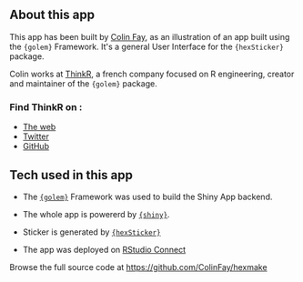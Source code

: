 ## About this app

This app has been built by [Colin Fay](https://twitter.com/_ColinFay), as an illustration of an app built using the `{golem}` Framework. It's a general User Interface for the `{hexSticker}` package.

Colin works at [ThinkR](https://rtask.thinkr.fr), a french company focused on R engineering, creator and maintainer of the `{golem}` package.

### Find ThinkR on :

+ [The web](https://rtask.thinkr.fr)
+ [Twitter](https://twitter.com/ThinkR_FR)
+ [GitHub](https://github.com/ThinkR-open)

## Tech used in this app 

+ The [`{golem}`](https://github.com/ThinkR-open/golem) Framework was used to build the Shiny App backend. 

+ The whole app is powererd by [`{shiny}`](https://github.com/rstudio/shiny).

+ Sticker is generated by [`{hexSticker}`](https://github.com/GuangchuangYu/hexSticker)

+ The app was deployed on [RStudio Connect](https://rstudio.com/products/connect/)

Browse the full source code at https://github.com/ColinFay/hexmake